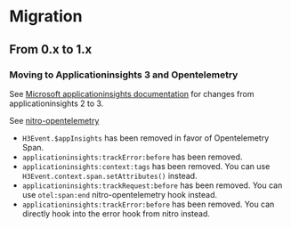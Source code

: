 # Migration

## From 0.x to 1.x


### Moving to Applicationinsights 3 and Opentelemetry

See [Microsoft applicationinsights documentation](https://learn.microsoft.com/fr-fr/azure/azure-monitor/app/opentelemetry-nodejs-migrate?tabs=upgrade) for changes from applicationinsights 2 to 3.

See [nitro-opentelemetry](https://github.com/huang-julien/nitro-opentelemetry)

- `H3Event.$appInsights` has been removed in favor of Opentelemetry Span.
- `applicationinsights:trackError:before` has been removed.
- `applicationinsights:context:tags` has been removed. You can use `H3Event.context.span.setAttributes()` instead.
- `applicationinsights:trackRequest:before` has been removed. You can use `otel:span:end` nitro-opentelemetry hook instead.
- `applicationinsights:trackError:before` has been removed. You can directly hook into the error hook from nitro instead.